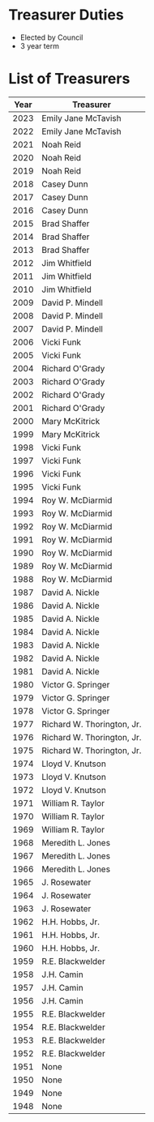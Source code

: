 # Treasurer Duties

- Elected by Council
- 3 year term

# List of Treasurers

| Year | Treasurer |
|------|-----------|
| 2023 | Emily Jane McTavish |
| 2022 | Emily Jane McTavish |
| 2021 | Noah Reid |
| 2020 | Noah Reid |
| 2019 | Noah Reid |
| 2018 | Casey Dunn |
| 2017 | Casey Dunn |
| 2016 | Casey Dunn |
| 2015 | Brad Shaffer |
| 2014 | Brad Shaffer |
| 2013 | Brad Shaffer |
| 2012 | Jim Whitfield |
| 2011 | Jim Whitfield |
| 2010 | Jim Whitfield |
| 2009 | David P. Mindell |
| 2008 | David P. Mindell |
| 2007 | David P. Mindell |
| 2006 | Vicki Funk |
| 2005 | Vicki Funk |
| 2004 | Richard O'Grady |
| 2003 | Richard O'Grady |
| 2002 | Richard O'Grady |
| 2001 | Richard O'Grady |
| 2000 | Mary McKitrick |
| 1999 | Mary McKitrick |
| 1998 | Vicki Funk |
| 1997 | Vicki Funk |
| 1996 | Vicki Funk |
| 1995 | Vicki Funk |
| 1994 | Roy W. McDiarmid |
| 1993 | Roy W. McDiarmid |
| 1992 | Roy W. McDiarmid |
| 1991 | Roy W. McDiarmid |
| 1990 | Roy W. McDiarmid |
| 1989 | Roy W. McDiarmid |
| 1988 | Roy W. McDiarmid |
| 1987 | David A. Nickle |
| 1986 | David A. Nickle |
| 1985 | David A. Nickle |
| 1984 | David A. Nickle |
| 1983 | David A. Nickle |
| 1982 | David A. Nickle |
| 1981 | David A. Nickle |
| 1980 | Victor G. Springer |
| 1979 | Victor G. Springer |
| 1978 | Victor G. Springer |
| 1977 | Richard W. Thorington, Jr. |
| 1976 | Richard W. Thorington, Jr. |
| 1975 | Richard W. Thorington, Jr. |
| 1974 | Lloyd V. Knutson |
| 1973 | Lloyd V. Knutson |
| 1972 | Lloyd V. Knutson |
| 1971 | William R. Taylor |
| 1970 | William R. Taylor |
| 1969 | William R. Taylor |
| 1968 | Meredith L. Jones |
| 1967 | Meredith L. Jones |
| 1966 | Meredith L. Jones |
| 1965 | J. Rosewater |
| 1964 | J. Rosewater |
| 1963 | J. Rosewater |
| 1962 | H.H. Hobbs, Jr. |
| 1961 | H.H. Hobbs, Jr. |
| 1960 | H.H. Hobbs, Jr. |
| 1959 | R.E. Blackwelder |
| 1958 | J.H. Camin |
| 1957 | J.H. Camin |
| 1956 | J.H. Camin |
| 1955 | R.E. Blackwelder |
| 1954 | R.E. Blackwelder |
| 1953 | R.E. Blackwelder |
| 1952 | R.E. Blackwelder |
| 1951 | None |
| 1950 | None |
| 1949 | None |
| 1948 | None |
